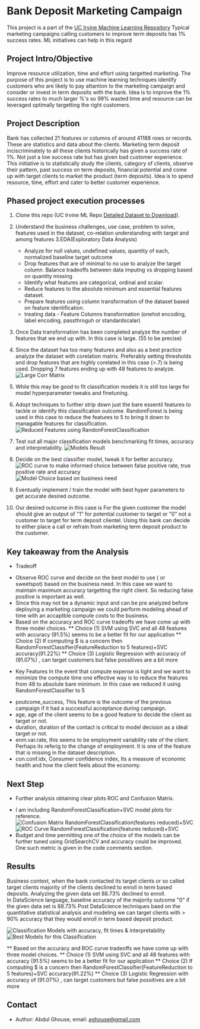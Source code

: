 # Bank Deposit Marketing Campaign
This project is a part of the [UC Irvine Machine Learning Repository](https://archive.ics.uci.edu/dataset/222/bank+marketing)
Typical marketing campaigns calling customers to improve term deposits has 1% success rates. ML initiatives can help in this regard

## Project Intro/Objective
Improve resource utilization, time and effort using targetted marketing.
The purpose of this project is to use machine learning techniques identify customers who are likely to pay attantion to the marketing campaign
and consider or invest in term deposits with the bank. Idea is to improve the 1% success rates to much larger %'s so 99% wasted time and resource
can be leveraged optimally targetting the right customers.

## Project Description
Bank has collected 21 features or columns of around 41188 rows or records. These are statistics and data about the clients. Marketing term deposit inciscriminately to all these clients historically has given a success rate of 1%. Not just a low success rate but has given bad customer experience.
This initiative is to statistically study the clients, category of clients, observe their pattern, past success on term deposits, financial potential and come up with target clients to market the product (term deposits). Idea is to spend resource, time, effort and cater to better customer experience. 

## Phased project execution processes
1. Clone this repo (UC Irvine ML Repo [Detailed Dataset to Download](https://archive.ics.uci.edu/dataset/222/bank+marketing)).
2. Understand the business challenges, use case, problem to solve, features used in the dataset, co-relation understanding with target and among features 
3.EDA(Exploratory Data Analysis)
    * Analyze for null values, undefined values, quantity of each, normalized baseline target outcome
    * Drop features that are of minimal to no use to analyze the target column. Balance tradeoffs between data imputng vs dropping based on quantity missing
    * Identify what features are categorical, ordinal and scalar.
    * Reduce features to the absolute minimum and essential features dataset.
    * Prepare features using column transformation of the dataset based on feature identification.
    * treating data - Feature Columns transformation (onehot encoding, label encoding, passthroguh or standardscalar)
3. Once Data transformation has been completed analyze the number of features that we end up with. In this case is large. (55 to be precise)
4. Since the dataset has too many features and also as a best practice analyze the dataset with corelation matrix. Preferably setting thresholds and drop features that are highly corelated in this case (>.7) is being used. Dropping 7 features ending up with 48 features to analyze.
![Large Corr Matrix](preview_of_large_corr_matrix_heatmap.png)

5. While this may be good to fit classification models it is still too large for model hyperparameter tweaks and finetuning. 
6. Adopt techniques to further strip down just the bare essentil features to tackle or identify this classification outcome. RandomForest is being used in this case to reduce the features to 5 to bring it down to managable features for classification.
![Reduced Features using RandonForestClassification](RandomForestClassifier-reduced-features.png)

7. Test out all major classification models benchmarking fit times, accuracy and interpretability.
![Models Result](Output_All_models-Final-Results-Plots-1.png)

8. Decide on the best classifier model, tweak it for better accuracy.
![ROC curve to make informed choice between false positive rate, true positive rate and accuracy](ROC_curve_results_summary-1.png)
![Model Choice based on business need](model_choice_result.png)

9. Eventually implement / train the model with best hyper parameters to get accurate desired outcome.
10. Our desired outcome in this case is For the given customer the model should give an output of "1" for potential customer to target or "0" not a customer to target for term deposit clientel. Using this bank can decide to either place a call or refrain from marketing term deposit product to the customer.

## Key takeaway from the Analysis
* Tradeoff
- Observe ROC curve and decide on the best model to use ( or sweetspot) based on the business need. In this case we want to maintain maximum accuracy targetting the right client. So reducing false positive is important as well.
- Since this may not be a dynamic input and can be pre analyzed before deploying a marketing campaign we could perform modeling ahead of time with an accaptble compute costs to the business.
- Based on the accuracy and ROC curve tradeoffs we have come up with three model choices. 
** Choice (1) SVM using SVC and all 48 features with accuracy (91.5%) seems to be a better fit for our application 
** Choice (2) If computing $ is a concern then RandomForestClassifier(FeatureReduction to 5 features)+SVC accuracy(91.22%)
** Choice (3) Logistic Regression with accuracy of (91.07%) , can target customers but false possitives are a bit more 

* Key Features
In the event that compute expense is tight and we want to minimize the compute time one effective way is to reduce the features from 48 to absolute bare minimum. In this case we reduced it using RandomForestClassifier to 5
- poutcome_success, This feature is the outcome of the previous campaign if it had a successful acceptance during campaign.
- age, age of the client seems to be a good feature to decide the client as target or not.
- duration, duration of the contact is critical to model decision as a ideal target or not.
- enm.var.rate, this seems to be employment variability rate of the client. Perhaps its referig to the change of employment. It is one of the feature that is missing in the dataset description.
- con.conf.idx, Consumer confidence index, Its a measure of economic health and how the client feels about the economy.

## Next Step
* Further analysis obtaining clear plots ROC and Confusion Matrix.
- I am including RandomForestClassification+SVC model plots for reference.
![Confusion Matrix RandomForestClassification(features reduced)+SVC](RandomForestClassifier-reduced-features-SVM-SVC-confusion-matrix.png)
![ROC Curve RandomForestClassification(features reduced)+SVC](RandomForestClassifier-reduced-features-SVM-SVC-ROC-Curve.png)
- Budget and time permitting one of the choice of the models can be further tuned using GridSearchCV and accuracy could be improved. One such metric is given in the code comments section.

## Results
Business context, when the bank contacted its target clients or so called target clients majority of the clients declined to enroll in term based deposits. Analyzing the given data set 88.73% declined to enroll.  
In DataScience language, baseline accuracy of the majority outcome "0" if the given data set is 88.73%
Post DataScience techniques baed on the quantitative statistical analysis and modeling we can target clients with > 90%
accuracy that they would enroll in term based deposit product.

![Classification Models with accuracy, fit times & interpretability](Output_All_models-Final-Results-Plots.png)
![Best Models for this Classification](model_choice_result.png)

** Based on the accuracy and ROC curve tradeoffs we have come up with three model choices. 
** Choice (1) SVM using SVC and all 48 features with accuracy (91.5%) seems to be a better fit for our application 
** Choice (2) If computing $ is a concern then RandomForestClassifier(FeatureReduction to 5 features)+SVC accuracy(91.22%)
** Choice (3) Logistic Regression with accuracy of (91.07%) , can target customers but false possitives are a bit more 

## Contact 
* Author: Abdul Ghouse, email: aghouse@gmail.com

